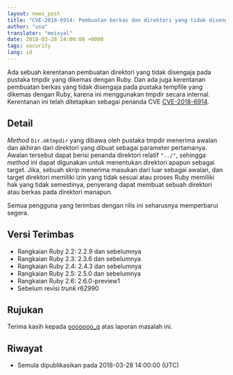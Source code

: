 ```yaml
---
layout: news_post
title: "CVE-2018-6914: Pembuatan berkas dan direktori yang tidak disengaja dengan directory traversal pada tempfile dan tmpdir"
author: "usa"
translator: "meisyal"
date: 2018-03-28 14:00:00 +0000
tags: security
lang: id
---
```


Ada sebuah kerentanan pembuatan direktori yang tidak disengaja pada pustaka
tmpdir yang dikemas dengan Ruby. Dan ada juga kerentanan pembuatan berkas
yang tidak disengaja pada pustaka tempfile yang dikemas dengan Ruby, karena
ini menggunakan tmpdir secara internal.
Kerentanan ini telah ditetapkan sebagai penanda CVE [CVE-2018-6914](http://cve.mitre.org/cgi-bin/cvename.cgi?name=CVE-2018-6914).

## Detail

*Method* `Dir.mktmpdir` yang dibawa oleh pustaka tmpdir menerima awalan dan
akhiran dari direktori yang dibuat sebagai parameter pertamanya.
Awalan tersebut dapat berisi penanda direktori relatif `"../"`, sehingga
*method* ini dapat digunakan untuk menentukan direktori apapun sebagai target.
Jika, sebuah skrip menerima masukan dari luar sebagai awalan, dan target
direktori memiliki izin yang tidak sesuai atau proses Ruby memiliki hak yang
tidak semestinya, penyerang dapat membuat sebuah direktori atau berkas pada
direktori manapun.

Semua pengguna yang terimbas dengan rilis ini seharusnya memperbarui segera.

## Versi Terimbas

* Rangkaian Ruby 2.2: 2.2.9 dan sebelumnya
* Rangkaian Ruby 2.3: 2.3.6 dan sebelumnya
* Rangkaian Ruby 2.4: 2.4.3 dan sebelumnya
* Rangkaian Ruby 2.5: 2.5.0 dan sebelumnya
* Rangkaian Ruby 2.6: 2.6.0-preview1
* Sebelum revisi *trunk* r62990

## Rujukan

Terima kasih kepada [ooooooo_q](https://hackerone.com/ooooooo_q) atas laporan
masalah ini.

## Riwayat

* Semula dipublikasikan pada 2018-03-28 14:00:00 (UTC)
